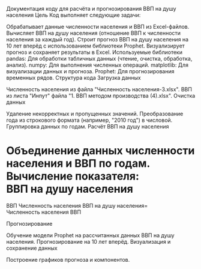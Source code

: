 Документация коду для расчёта и прогнозирования ВВП на душу населения
Цель
Код выполняет следующие задачи:

Обрабатывает данные численности населения и ВВП из Excel-файлов.
Вычисляет ВВП на душу населения (отношение ВВП к численности населения за каждый год).
Строит прогноз ВВП на душу населения на 10 лет вперёд с использованием библиотеки Prophet.
Визуализирует прогноз и сохраняет результаты в Excel.
Используемые библиотеки
pandas: Для обработки табличных данных (чтение, очистка, обработка, анализ).
numpy: Для выполнения численных операций.
matplotlib: Для визуализации данных и прогноза.
Prophet: Для прогнозирования временных рядов.
Структура кода
Загрузка данных

Численность населения из файла "Численность населения-3.xlsx".
ВВП из листа "Инпут" файла "1. ВВП методом производства (4).xlsx".
Очистка данных

Удаление некорректных и пропущенных значений.
Преобразование года из строкового формата (например, "2010 год") в числовой.
Группировка данных по годам.
Расчёт ВВП на душу населения

Объединение данных численности населения и ВВП по годам.
Вычисление показателя:
ВВП на душу населения
=
ВВП
Численность населения
ВВП на душу населения= 
Численность населения
ВВП
​
 
Прогнозирование

Обучение модели Prophet на рассчитанных данных ВВП на душу населения.
Прогнозирование на 10 лет вперёд.
Визуализация и сохранение данных

Построение графиков прогноза и компонентов.
